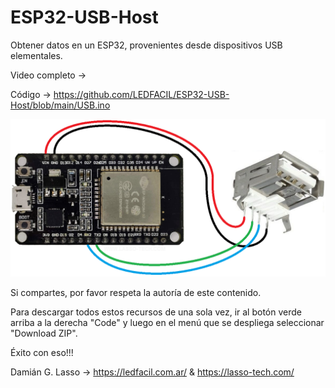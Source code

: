# ESP32-USB-Host
Obtener datos en un ESP32, provenientes desde dispositivos USB elementales.

Video completo -> 

Código -> https://github.com/LEDFACIL/ESP32-USB-Host/blob/main/USB.ino

![INFO](https://github.com/LEDFACIL/ESP32-USB-Host/blob/main/conexion.png)

Si compartes, por favor respeta la autoría de este contenido.

Para descargar todos estos recursos de una sola vez, ir al botón verde arriba a la derecha "Code" y luego en el menú que se despliega seleccionar "Download ZIP".

Éxito con eso!!!

Damián G. Lasso -> https://ledfacil.com.ar/ & https://lasso-tech.com/
